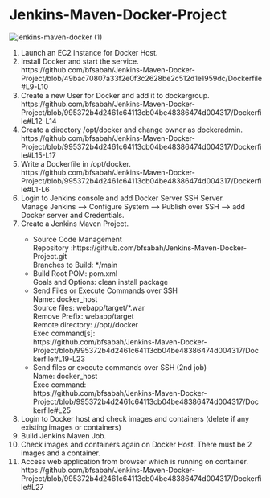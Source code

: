 # Jenkins-Maven-Docker-Project
![jenkins-maven-docker (1)](https://user-images.githubusercontent.com/113843658/216242295-1f0d3d4c-7d8b-410e-bfa4-ac68e7a99159.jpg)
<br>
<ol>
<li> Launch an EC2 instance for Docker Host.</li>
<li> Install Docker and start the service.<br>
https://github.com/bfsabah/Jenkins-Maven-Docker-Project/blob/49bac70807a33f2e0f3c2628be2c512d1e1959dc/Dockerfile#L9-L10</li>
<li> Create a new User for Docker and add it to dockergroup.<br>
https://github.com/bfsabah/Jenkins-Maven-Docker-Project/blob/995372b4d2461c64113cb04be48386474d004317/Dockerfile#L12-L14</li>
<li> Create a directory /opt/docker and change owner as dockeradmin.<br>
https://github.com/bfsabah/Jenkins-Maven-Docker-Project/blob/995372b4d2461c64113cb04be48386474d004317/Dockerfile#L15-L17</li>
<li> Write a Dockerfile in /opt/docker.<br>
https://github.com/bfsabah/Jenkins-Maven-Docker-Project/blob/995372b4d2461c64113cb04be48386474d004317/Dockerfile#L1-L6</li>
<li> Login to Jenkins console and add Docker Server SSH Server.<br>
Manage Jenkins --> Configure System --> Publish over SSH --> add Docker server and Credentials.</li> 
<li> Create a Jenkins Maven Project.</li>
<ul>
<li> Source Code Management<br> Repository :https://github.com/bfsabah/Jenkins-Maven-Docker-Project.git <br> Branches to Build: */main </li>
<li> Build Root POM: pom.xml <br> Goals and Options: clean install package </li>
<li> Send Files or Execute Commands over SSH <br>
    Name: docker_host<br>
    Source files: webapp/target/*.war<br>
    Remove Prefix: webapp/target <br>
    Remote directory: //opt//docker<br>
    Exec command[s]:<br>
    https://github.com/bfsabah/Jenkins-Maven-Docker-Project/blob/995372b4d2461c64113cb04be48386474d004317/Dockerfile#L19-L23
    </li>
<li> Send files or execute commands over SSH (2nd job) <br>
    Name: docker_host<br>
    Exec command: <br>
    https://github.com/bfsabah/Jenkins-Maven-Docker-Project/blob/995372b4d2461c64113cb04be48386474d004317/Dockerfile#L25
    </li>
</ul>
<li> Login to Docker host and check images and containers (delete if any existing images or containers) </li>
<li> Build Jenkins Maven Job. </li>
<li> Check images and containers again on Docker Host. There must be 2 images and a container. </li>
<li> Access web application from browser which is running on container. <br>
https://github.com/bfsabah/Jenkins-Maven-Docker-Project/blob/995372b4d2461c64113cb04be48386474d004317/Dockerfile#L27</li>
</ol>
